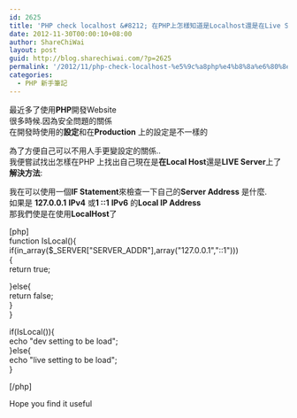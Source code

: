 ```yaml
---
id: 2625
title: 'PHP check localhost &#8212; 在PHP上怎樣知道是Localhost還是在Live Server上呢?'
date: 2012-11-30T00:00:10+08:00
author: ShareChiWai
layout: post
guid: http://blog.sharechiwai.com/?p=2625
permalink: '/2012/11/php-check-localhost-%e5%9c%a8php%e4%b8%8a%e6%80%8e%e6%a8%a3%e7%9f%a5%e9%81%93%e6%98%aflocalhost%e9%82%84%e6%98%af%e5%9c%a8live-server%e4%b8%8a%e5%91%a2/'
categories:
  - PHP 新手筆記
---
```

最近多了使用**PHP**開發Website  
很多時候.因為安全問題的關係  
在開發時使用的**設定**和在**Production** 上的設定是不一樣的

為了方便自己可以不用人手更變設定的關係..  
我便嘗試找出怎樣在PHP 上找出自己現在是**在Local Host**還是**LIVE Server**上了  
**解決方法**:

我在可以使用一個**IF Statement**來檢查一下自己的**Server Address** 是什麼.  
如果是 **127.0.0.1** **IPv4** 或**1 ::1** **IPv6** 的**Local IP Address**  
那我們使是在使用**LocalHost**了

[php]  
function IsLocal(){  
if(in\_array($\_SERVER["SERVER_ADDR"],array("127.0.0.1","::1")))  
{  
return true;

}else{  
return false;  
}  
}

if(IsLocal()){  
echo "dev setting to be load";  
}else{  
echo "live setting to be load";  
}

[/php]

Hope you find it useful